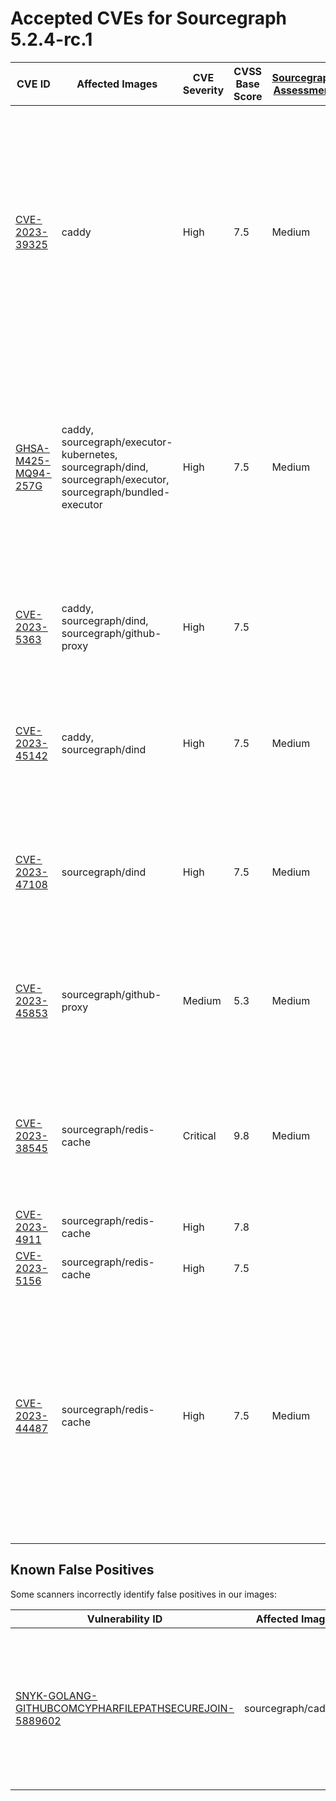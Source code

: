 # Accepted CVEs for Sourcegraph 5.2.4-rc.1

| CVE ID                                                                                                   | Affected Images                                                                                              | CVE Severity | CVSS Base Score | [Sourcegraph Assessment](../../../engineering/dev/policies/vulnerability-management-policy.md#severity-levels) | CVSS Environmental Score                                                          | Details                                                                                                                                                                                                                                                      |
| -------------------------------------------------------------------------------------------------------- | ------------------------------------------------------------------------------------------------------------ | ------------ | --------------- | -------------------------------------------------------------------------------------------------------------- | --------------------------------------------------------------------------------- | ------------------------------------------------------------------------------------------------------------------------------------------------------------------------------------------------------------------------------------------------------------ |
| [CVE-2023-39325](https://nvd.nist.gov/vuln/detail/CVE-2023-39325)                                        | caddy                                                                                                        | High         | 7.5             | Medium                                                                                                         | 4.7                                                                               | The services that are vulnerable to this issue are typically not exposed on the internet. The likelihood of exploitation is low and this does not have a significant impact on the security of the instance. The issue is not present in Sourcegraph itself. |
| [GHSA-M425-MQ94-257G](https://github.com/grpc/grpc-go)                                                   | caddy, sourcegraph/executor-kubernetes, sourcegraph/dind, sourcegraph/executor, sourcegraph/bundled-executor | High         | 7.5             | Medium                                                                                                         | 5                                                                                 | We are not vulnerable to 'gRPC-Go HTTP/2 Rapid Reset vulnerability' because we do not expose these service directly to the internet and only reacheable through direct access to the infrastructure.                                                         |
| [CVE-2023-5363](http://www.openwall.com/lists/oss-security/2023/10/24/1)                                 | caddy, sourcegraph/dind, sourcegraph/github-proxy                                                            | High         | 7.5             |                                                                                                                | NVD had no metrics available at this time (or returned non-200 response for CVE). | We are not vuln for 'openssl: Incorrect cipher key and IV length processing' because.                                                                                                                                                                        |
| [CVE-2023-45142](https://access.redhat.com/security/cve/CVE-2023-45142)                                  | caddy, sourcegraph/dind                                                                                      | High         | 7.5             | Medium                                                                                                         | 4.7                                                                               | The affected packages are not exposed to the internet. Hence sourcegraph is not vulnerable to this attack                                                                                                                                                    |
| [CVE-2023-47108](https://access.redhat.com/security/cve/CVE-2023-47108)                                  | sourcegraph/dind                                                                                             | High         | 7.5             | Medium                                                                                                         | 4.7                                                                               | The affected packages are not exposed to the internet. Hence sourcegraph is not vulnerable to this attack                                                                                                                                                    |
| [CVE-2023-45853](https://access.redhat.com/security/cve/CVE-2023-45853#cve-cvss-v3)                      | sourcegraph/github-proxy                                                                                     | Medium       | 5.3             | Medium                                                                                                         | 5.3                                                                               | The affected packages are not exposed to the internet. Hence sourcegraph is not vulnerable to this attack                                                                                                                                                    |
| [CVE-2023-38545](https://access.redhat.com/errata/RHSA-2023:6745)                                        | sourcegraph/redis-cache                                                                                      | Critical     | 9.8             | Medium                                                                                                         | 5.3                                                                               | Sourcegraph is not vulnerable since we do not use components needed for this vulnerability to be exploited                                                                                                                                                   |
| [CVE-2023-4911](http://packetstormsecurity.com/files/174986/glibc-ld.so-Local-Privilege-Escalation.html) | sourcegraph/redis-cache                                                                                      | High         | 7.8             |                                                                                                                |                                                                                   |                                                                                                                                                                                                                                                              |
| [CVE-2023-5156](http://www.openwall.com/lists/oss-security/2023/10/03/4)                                 | sourcegraph/redis-cache                                                                                      | High         | 7.5             |                                                                                                                |                                                                                   |                                                                                                                                                                                                                                                              |
| [CVE-2023-44487](http://www.openwall.com/lists/oss-security/2023/10/13/4)                                | sourcegraph/redis-cache                                                                                      | High         | 7.5             | Medium                                                                                                         | 4.7                                                                               | The services that are vulnerable to this issue are typically not exposed on the internet. The likelihood of exploitation is low and this does not have a significant impact on the security of the instance. The issue is not present in Sourcegraph itself. |

## Known False Positives

Some scanners incorrectly identify false positives in our images:

| Vulnerability ID                                                                                                                             | Affected Images      | Note                                                                                                                          |
| -------------------------------------------------------------------------------------------------------------------------------------------- | -------------------- | ----------------------------------------------------------------------------------------------------------------------------- |
| [SNYK-GOLANG-GITHUBCOMCYPHARFILEPATHSECUREJOIN-5889602](https://security.snyk.io/vuln/SNYK-GOLANG-GITHUBCOMCYPHARFILEPATHSECUREJOIN-5889602) | sourcegraph/cadvisor | This potential security issue only affects `filepath-securejoin` when used on Windows - all Sourcegraph deployments use Linux |
